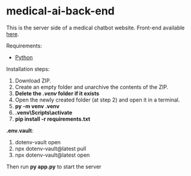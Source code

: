# medical-ai-back-end

This is the server side of a medical chatbot website. Front-end available [here](https://github.com/ioana-manghiuc/medical-ai-front-end).

Requirements:
- [Python](https://www.python.org/downloads/)

Installation steps:
1. Download ZIP.
2. Create an empty folder and unarchive the contents of the ZIP.
3. **Delete the _.venv_ folder if it exists**
4. Open the newly created folder (at step 2) and open it in a terminal.
5. **py -m venv .venv**
6. **.venv\Scripts\activate**
7. **pip install -r requirements.txt**

**.env.vault**:
1. dotenv-vault open
2. npx dotenv-vault@latest pull
3. npx dotenv-vault@latest open

Then run **py app.py** to start the server
